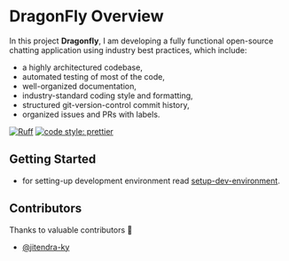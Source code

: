 # DragonFly Overview

In this project **Dragonfly**, I am developing a fully functional open-source chatting application using industry best practices, which include:

- a highly architectured codebase,
- automated testing of most of the code,
- well-organized documentation,
- industry-standard coding style and formatting,
- structured git-version-control commit history,
- organized issues and PRs with labels.

[![Ruff](https://img.shields.io/endpoint?url=https://raw.githubusercontent.com/astral-sh/ruff/main/assets/badge/v2.json)](https://github.com/astral-sh/ruff)
[![code style: prettier](https://img.shields.io/badge/code_style-prettier-ff69b4.svg)](https://github.com/prettier/prettier)

## Getting Started

- for setting-up development environment read [setup-dev-environment](docs/setup-dev-environment.md).

## Contributors

Thanks to valuable contributors 💖

- [@jitendra-ky](https://github.com/jitendra-ky)
